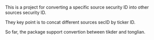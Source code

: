 This is a project for converting a specific source security ID into  other sources security ID.

They key point is to concat different sources secID by ticker ID.

So far, the package support convertion between tikder and tonglian.